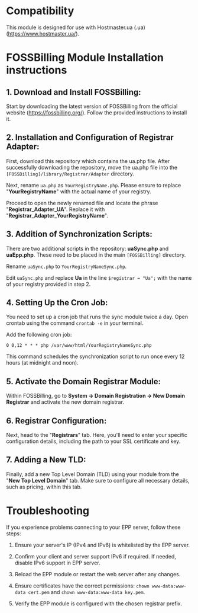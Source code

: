 # Compatibility

This module is designed for use with Hostmaster.ua (.ua) (https://www.hostmaster.ua/).

# FOSSBilling Module Installation instructions

## 1. Download and Install FOSSBilling:

Start by downloading the latest version of FOSSBilling from the official website (https://fossbilling.org/). Follow the provided instructions to install it.

## 2. Installation and Configuration of Registrar Adapter:

First, download this repository which contains the ua.php file. After successfully downloading the repository, move the ua.php file into the `[FOSSBilling]/library/Registrar/Adapter` directory.

Next, rename `ua.php` as `YourRegistryName.php`. Please ensure to replace "**YourRegistryName**" with the actual name of your registry.

Proceed to open the newly renamed file and locate the phrase "**Registrar_Adapter_UA**". Replace it with "**Registrar_Adapter_YourRegistryName**".

## 3. Addition of Synchronization Scripts:

There are two additional scripts in the repository: **uaSync.php** and **uaEpp.php**. These need to be placed in the main `[FOSSBilling]` directory.

Rename `uaSync.php` to `YourRegistryNameSync.php`.

Edit `uaSync.php` and replace **Ua** in the line `$registrar = "Ua";` with the name of your registry provided in step 2.

## 4. Setting Up the Cron Job:

You need to set up a cron job that runs the sync module twice a day. Open crontab using the command `crontab -e` in your terminal.

Add the following cron job:

`0 0,12 * * * php /var/www/html/YourRegistryNameSync.php`

This command schedules the synchronization script to run once every 12 hours (at midnight and noon).

## 5. Activate the Domain Registrar Module:

Within FOSSBilling, go to **System -> Domain Registration -> New Domain Registrar** and activate the new domain registrar.

## 6. Registrar Configuration:

Next, head to the "**Registrars**" tab. Here, you'll need to enter your specific configuration details, including the path to your SSL certificate and key.

## 7. Adding a New TLD:

Finally, add a new Top Level Domain (TLD) using your module from the "**New Top Level Domain**" tab. Make sure to configure all necessary details, such as pricing, within this tab.

# Troubleshooting

If you experience problems connecting to your EPP server, follow these steps:

1. Ensure your server's IP (IPv4 and IPv6) is whitelisted by the EPP server.

2. Confirm your client and server support IPv6 if required. If needed, disable IPv6 support in EPP server.

3. Reload the EPP module or restart the web server after any changes.

4. Ensure certificates have the correct permissions: `chown www-data:www-data cert.pem` and `chown www-data:www-data key.pem`.

5. Verify the EPP module is configured with the chosen registrar prefix.